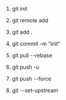 
1. git init

2. git remote add <name> <url>

3. git add .

4. git commit -m ”init“

5. git pull --rebase <name> <branch>

6. git push -u <name> <branch>

7. git push --force <name> <branch>

8. git --set-upstream <name> <branch>
